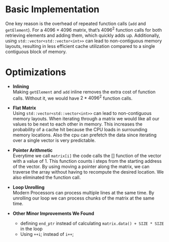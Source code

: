 # Basic Implementation
One key reason is the overhead of repeated function calls (`add` and `getElement`). For a $4096 \times 4096$ matrix, that’s $4096^2$ function calls for both retrieving elements and adding them, which quickly adds up. Additionally, using `std::vector<std::vector<int>>` can lead to non-contiguous memory layouts, resulting in less efficient cache utilization compared to a single contiguous block of memory.

# Optimizations

- **Inlining**  
  Making `getElement` and `add` inline removes the extra cost of function calls.
  Without it, we would have $2 * 4096^2$ function calls.

- **Flat Matrix**  
  Using `std::vector<std::vector<int>>` can lead to non-contiguous memory layouts. When iterating through a matrix we would like all our values to be next to each other in memory. This increases the probability of a cache hit because the CPU loads in surrounding memory locations. Also the cpu can prefetch the data since iterating over a single vector is very predictable.

- **Pointer Arithmetic**  
  Everytime we call `matrix[i]` the code calls the [] function of the vector with a value of 1. This function counts i steps from the starting address of the vector. By using moving a pointer along the matrix, we can traverse the array without having to recompute the desired location. We also eliminated the function call.

- **Loop Unrolling**  
  Modern Processors can process multiple lines at the same time. By unrolling our loop we can process chunks of the matrix at the same time.

- **Other Minor Improvements We Found**
    - defining `end_ptr` instead of calculating `matrix.data() + SIZE * SIZE` in the loop
    - Using `++i`; instead of `i++`;